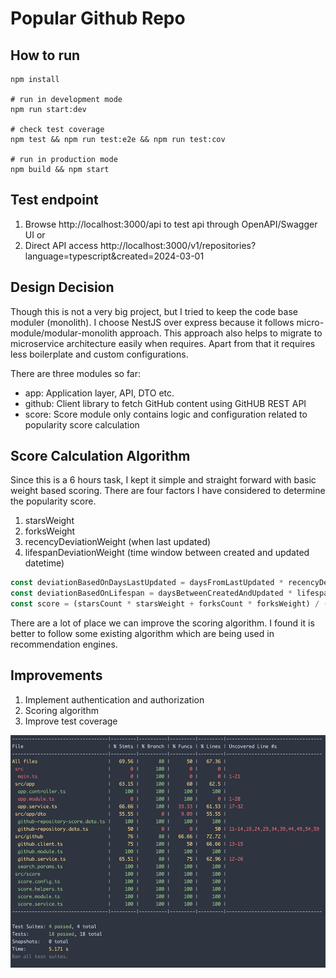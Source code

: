 # Popular Github Repo

## How to run

```shell
npm install

# run in development mode
npm run start:dev

# check test coverage
npm test && npm run test:e2e && npm run test:cov

# run in production mode
npm build && npm start
```

## Test endpoint

1. Browse http://localhost:3000/api to test api through OpenAPI/Swagger UI or
2. Direct API access http://localhost:3000/v1/repositories?language=typescript&created=2024-03-01

## Design Decision

Though this is not a very big project, but I tried to keep the code base moduler (monolith). I choose NestJS over express
because it follows micro-module/modular-monolith approach. This approach also helps to migrate to microservice architecture
easily when requires. Apart from that it requires less boilerplate and custom configurations.

There are three modules so far:
- app: Application layer, API, DTO etc.
- github: Client library to fetch GitHub content using GitHUB REST API
- score: Score module only contains logic and configuration related to popularity score calculation

## Score Calculation Algorithm

Since this is a 6 hours task, I kept it simple and straight forward with basic weight based scoring.
There are four factors I have considered to determine the popularity score.

1. starsWeight
2. forksWeight
3. recencyDeviationWeight (when last updated)
4. lifespanDeviationWeight (time window between created and updated datetime)

```javascript
const deviationBasedOnDaysLastUpdated = daysFromLastUpdated * recencyDeviationWeight;
const deviationBasedOnLifespan = daysBetweenCreatedAndUpdated * lifespanDeviationWeight;
const score = (starsCount * starsWeight + forksCount * forksWeight) / (deviationBasedOnDaysLastUpdated * deviationBasedOnLifespan)
```

There are a lot of place we can improve the scoring algorithm. I found it is better to follow some existing algorithm which
are being used in recommendation engines.

## Improvements

1. Implement authentication and authorization
2. Scoring algorithm
3. Improve test coverage

![img.png](img.png)
